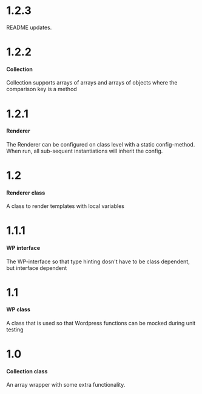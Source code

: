 1.2.3
===
README updates. 

1.2.2
===
#### Collection
Collection supports arrays of arrays and arrays of objects where the comparison key is a method


1.2.1
===
#### Renderer
The Renderer can be configured on class level with a static config-method. When run, all sub-sequent instantiations will inherit the config. 


1.2
===
#### Renderer class
A class to render templates with local variables


1.1.1
===
#### WP interface
The WP-interface so that type hinting dosn't have to be class dependent, but interface dependent


1.1
===
#### WP class
A class that is used so that Wordpress functions can be mocked during unit testing


1.0
===
#### Collection class
An array wrapper with some extra functionality. 
